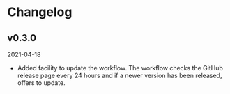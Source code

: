 # Changelog

## v0.3.0

2021-04-18

- Added facility to update the workflow. The workflow checks the GitHub release page every 24 hours and if a newer version has been released, offers to update.
